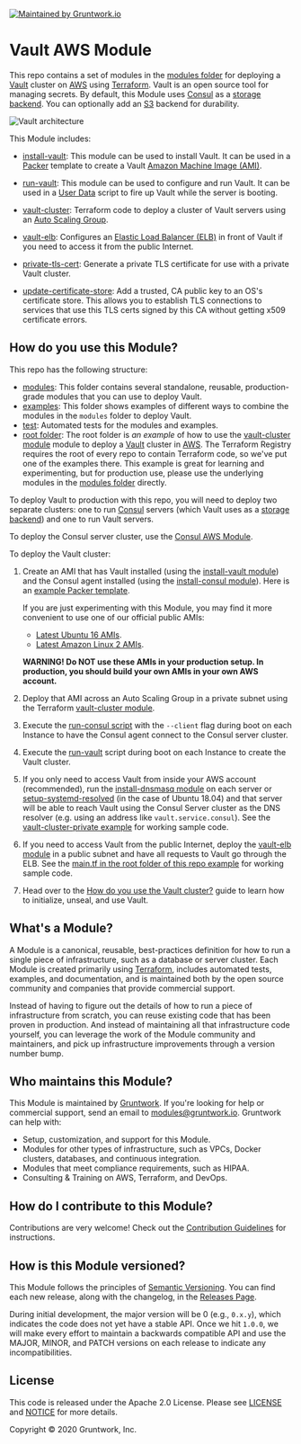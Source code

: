[![Maintained by Gruntwork.io](https://img.shields.io/badge/maintained%20by-gruntwork.io-%235849a6.svg)](https://gruntwork.io/?ref=repo_aws_vault)
# Vault AWS Module

This repo contains a set of modules in the [modules folder](https://github.com/hashicorp/terraform-aws-vault/tree/master/modules) for deploying a [Vault](https://www.vaultproject.io/) cluster on
[AWS](https://aws.amazon.com/) using [Terraform](https://www.terraform.io/). Vault is an open source tool for managing
secrets. By default, this Module uses [Consul](https://www.consul.io) as a [storage
backend](https://www.vaultproject.io/docs/configuration/storage/index.html). You can optionally add an [S3](https://aws.amazon.com/s3/) backend for durability.

![Vault architecture](https://github.com/hashicorp/terraform-aws-vault/blob/master/_docs/architecture.png?raw=true)

This Module includes:

* [install-vault](https://github.com/hashicorp/terraform-aws-vault/tree/master/modules/install-vault): This module can be used to install Vault. It can be used in a
  [Packer](https://www.packer.io/) template to create a Vault
  [Amazon Machine Image (AMI)](http://docs.aws.amazon.com/AWSEC2/latest/UserGuide/AMIs.html).

* [run-vault](https://github.com/hashicorp/terraform-aws-vault/tree/master/modules/run-vault): This module can be used to configure and run Vault. It can be used in a
  [User Data](http://docs.aws.amazon.com/AWSEC2/latest/UserGuide/user-data.html#user-data-shell-scripts)
  script to fire up Vault while the server is booting.

* [vault-cluster](https://github.com/hashicorp/terraform-aws-vault/tree/master/modules/vault-cluster): Terraform code to deploy a cluster of Vault servers using an [Auto Scaling
  Group](https://aws.amazon.com/autoscaling/).

* [vault-elb](https://github.com/hashicorp/terraform-aws-vault/tree/master/modules/vault-elb): Configures an [Elastic Load Balancer
  (ELB)](https://aws.amazon.com/elasticloadbalancing/classicloadbalancer/) in front of Vault if you need to access it
  from the public Internet.

* [private-tls-cert](https://github.com/hashicorp/terraform-aws-vault/tree/master/modules/private-tls-cert): Generate a private TLS certificate for use with a private Vault
  cluster.

* [update-certificate-store](https://github.com/hashicorp/terraform-aws-vault/tree/master/modules/update-certificate-store): Add a trusted, CA public key to an OS's
  certificate store. This allows you to establish TLS connections to services that use this TLS certs signed by this
  CA without getting x509 certificate errors.



## How do you use this Module?

This repo has the following structure:

* [modules](https://github.com/hashicorp/terraform-aws-vault/tree/master/modules): This folder contains several standalone, reusable, production-grade modules that you can use to deploy Vault.
* [examples](https://github.com/hashicorp/terraform-aws-vault/tree/master/examples): This folder shows examples of different ways to combine the modules in the `modules` folder to deploy Vault.
* [test](https://github.com/hashicorp/terraform-aws-vault/tree/master/test): Automated tests for the modules and examples.
* [root folder](https://github.com/hashicorp/terraform-aws-vault/tree/master): The root folder is *an example* of how to use the [vault-cluster module](https://github.com/hashicorp/terraform-aws-vault/tree/master/modules/vault-cluster)
  module to deploy a [Vault](https://www.vaultproject.io/) cluster in [AWS](https://aws.amazon.com/). The Terraform Registry requires the root of every repo to contain Terraform code, so we've put one of the examples there. This example is great for learning and experimenting, but for production use, please use the underlying modules in the [modules folder](https://github.com/hashicorp/terraform-aws-vault/tree/master/modules) directly.

To deploy Vault to production with this repo, you will need to deploy two separate clusters: one to run
[Consul](https://www.consul.io/) servers (which Vault uses as a [storage
backend](https://www.vaultproject.io/docs/configuration/storage/index.html)) and one to run Vault servers.

To deploy the Consul server cluster, use the [Consul AWS Module](https://github.com/hashicorp/terraform-aws-consul).

To deploy the Vault cluster:

1. Create an AMI that has Vault installed (using the [install-vault module](https://github.com/hashicorp/terraform-aws-vault/tree/master/modules/install-vault)) and the Consul
   agent installed (using the [install-consul
   module](https://github.com/hashicorp/terraform-aws-consul/tree/master/modules/install-consul)). Here is an
   [example Packer template](https://github.com/hashicorp/terraform-aws-vault/tree/master/examples/vault-consul-ami).

   If you are just experimenting with this Module, you may find it more convenient to use one of our official public AMIs:
   - [Latest Ubuntu 16 AMIs](https://github.com/hashicorp/terraform-aws-vault/tree/master/_docs/ubuntu16-ami-list.md).
   - [Latest Amazon Linux 2 AMIs](https://github.com/hashicorp/terraform-aws-vault/tree/master/_docs/amazon-linux-2-ami-list.md).

   **WARNING! Do NOT use these AMIs in your production setup. In production, you should build your own AMIs in your
     own AWS account.**

1. Deploy that AMI across an Auto Scaling Group in a private subnet using the Terraform [vault-cluster
   module](https://github.com/hashicorp/terraform-aws-vault/tree/master/modules/vault-cluster).

1. Execute the [run-consul script](https://github.com/hashicorp/terraform-aws-consul/tree/master/modules/run-consul)
   with the `--client` flag during boot on each Instance to have the Consul agent connect to the Consul server cluster.

1. Execute the [run-vault](https://github.com/hashicorp/terraform-aws-vault/tree/master/modules/run-vault) script during boot on each Instance to create the Vault cluster.

1. If you only need to access Vault from inside your AWS account (recommended), run the [install-dnsmasq
   module](https://github.com/hashicorp/terraform-aws-consul/tree/master/modules/install-dnsmasq) on each server or
   [setup-systemd-resolved](https://github.com/hashicorp/terraform-aws-consul/tree/master/modules/setup-systemd-resolved)
   (in the case of Ubuntu 18.04) and 
   that server will be able to reach Vault using the Consul Server cluster as the DNS resolver (e.g. using an address
   like `vault.service.consul`). See the [vault-cluster-private example](https://github.com/hashicorp/terraform-aws-vault/tree/master/examples/vault-cluster-private) for working
   sample code.

1. If you need to access Vault from the public Internet, deploy the [vault-elb module](https://github.com/hashicorp/terraform-aws-vault/tree/master/modules/vault-elb) in a public
   subnet and have all requests to Vault go through the ELB. See the [main.tf in the root folder of this repo
   example](https://github.com/hashicorp/terraform-aws-vault/blob/master/main.tf) for working sample code.

1. Head over to the [How do you use the Vault cluster?](https://github.com/hashicorp/terraform-aws-vault/tree/master/modules/vault-cluster#how-do-you-use-the-vault-cluster) guide
   to learn how to initialize, unseal, and use Vault.




## What's a Module?

A Module is a canonical, reusable, best-practices definition for how to run a single piece of infrastructure, such
as a database or server cluster. Each Module is created primarily using [Terraform](https://www.terraform.io/),
includes automated tests, examples, and documentation, and is maintained both by the open source community and
companies that provide commercial support.

Instead of having to figure out the details of how to run a piece of infrastructure from scratch, you can reuse
existing code that has been proven in production. And instead of maintaining all that infrastructure code yourself,
you can leverage the work of the Module community and maintainers, and pick up infrastructure improvements through
a version number bump.



## Who maintains this Module?

This Module is maintained by [Gruntwork](http://www.gruntwork.io/). If you're looking for help or commercial
support, send an email to [modules@gruntwork.io](mailto:modules@gruntwork.io?Subject=Vault%20Module).
Gruntwork can help with:

* Setup, customization, and support for this Module.
* Modules for other types of infrastructure, such as VPCs, Docker clusters, databases, and continuous integration.
* Modules that meet compliance requirements, such as HIPAA.
* Consulting & Training on AWS, Terraform, and DevOps.




## How do I contribute to this Module?

Contributions are very welcome! Check out the [Contribution Guidelines](https://github.com/hashicorp/terraform-aws-vault/tree/master/CONTRIBUTING.md) for instructions.



## How is this Module versioned?

This Module follows the principles of [Semantic Versioning](http://semver.org/). You can find each new release,
along with the changelog, in the [Releases Page](../../releases).

During initial development, the major version will be 0 (e.g., `0.x.y`), which indicates the code does not yet have a
stable API. Once we hit `1.0.0`, we will make every effort to maintain a backwards compatible API and use the MAJOR,
MINOR, and PATCH versions on each release to indicate any incompatibilities.



## License

This code is released under the Apache 2.0 License. Please see [LICENSE](https://github.com/hashicorp/terraform-aws-vault/tree/master/LICENSE) and [NOTICE](https://github.com/hashicorp/terraform-aws-vault/tree/master/NOTICE) for more
details.

Copyright &copy; 2020 Gruntwork, Inc.
